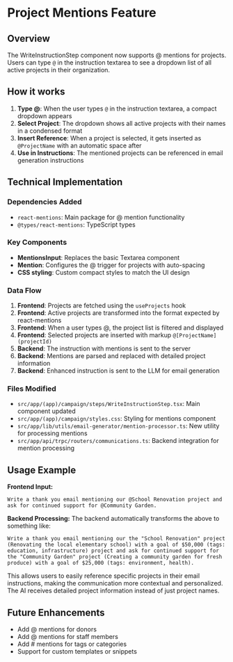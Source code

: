 # Project Mentions Feature

## Overview

The WriteInstructionStep component now supports @ mentions for projects. Users can type `@` in the instruction textarea to see a dropdown list of all active projects in their organization.

## How it works

1. **Type @**: When the user types `@` in the instruction textarea, a compact dropdown appears
2. **Select Project**: The dropdown shows all active projects with their names in a condensed format
3. **Insert Reference**: When a project is selected, it gets inserted as `@ProjectName` with an automatic space after
4. **Use in Instructions**: The mentioned projects can be referenced in email generation instructions

## Technical Implementation

### Dependencies Added
- `react-mentions`: Main package for @ mention functionality
- `@types/react-mentions`: TypeScript types

### Key Components
- **MentionsInput**: Replaces the basic Textarea component
- **Mention**: Configures the @ trigger for projects with auto-spacing
- **CSS styling**: Custom compact styles to match the UI design

### Data Flow
1. **Frontend**: Projects are fetched using the `useProjects` hook
2. **Frontend**: Active projects are transformed into the format expected by react-mentions
3. **Frontend**: When a user types @, the project list is filtered and displayed
4. **Frontend**: Selected projects are inserted with markup `@[ProjectName](projectId)`
5. **Backend**: The instruction with mentions is sent to the server
6. **Backend**: Mentions are parsed and replaced with detailed project information
7. **Backend**: Enhanced instruction is sent to the LLM for email generation

### Files Modified
- `src/app/(app)/campaign/steps/WriteInstructionStep.tsx`: Main component updated
- `src/app/(app)/campaign/styles.css`: Styling for mentions component
- `src/app/lib/utils/email-generator/mention-processor.ts`: New utility for processing mentions
- `src/app/api/trpc/routers/communications.ts`: Backend integration for mention processing

## Usage Example

**Frontend Input:**
```
Write a thank you email mentioning our @School Renovation project and ask for continued support for @Community Garden.
```

**Backend Processing:**
The backend automatically transforms the above to something like:
```
Write a thank you email mentioning our the "School Renovation" project (Renovating the local elementary school) with a goal of $50,000 (tags: education, infrastructure) project and ask for continued support for the "Community Garden" project (Creating a community garden for fresh produce) with a goal of $25,000 (tags: environment, health).
```

This allows users to easily reference specific projects in their email instructions, making the communication more contextual and personalized. The AI receives detailed project information instead of just project names.

## Future Enhancements

- Add @ mentions for donors
- Add @ mentions for staff members
- Add # mentions for tags or categories
- Support for custom templates or snippets 